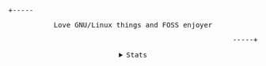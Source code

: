 <p align="start"><samp>+-----</samp></p>
<p align="center">
    <samp>Love GNU/Linux things and FOSS enjoyer</samp>
</p>
<p align="end"><samp>-----+</samp></p>
<details align="center">
    <summary><samp>Stats</samp></summary>
    <br>
    <a href="//github.com/lemniskett/gh-stats"><img src="https://raw.githubusercontent.com/lemniskett/gh-stats/master/generated/overview.svg"></a>
</details>
